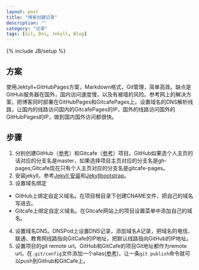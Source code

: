 ```yaml
---
layout: post
title: "博客创建记录"
description: ""
category: "记录"
tags: [Git, Dns, Jekyll, Blog]
---
```

{% include JB/setup %}

## 方案

使用Jektyll+GitHubPages方案，Markdown格式，Git管理，简单高效。缺点是GitHub服务器在国外，国内访问速度慢，以及有被墙的风险。参考网上的解决方案，把博客同时部署在GitHubPages和GitcafePages上。设置域名的DNS解析线路，让国内的线路访问国内的GitcafePages的IP，国外的线路访问国外的GitHubPages的IP，做到国内国外访问都很快。

## 步骤

1. 分别创建GitHub（[参考](https://pages.github.com/)）和Gitcafe（[参考](https://gitcafe.com/GitCafe/Help/wiki/Pages-%E7%9B%B8%E5%85%B3%E5%B8%AE%E5%8A%A9#wiki)）项目。GitHub如果选个人主页的话对应的分支名是master，如果选择项目主页对应的分支名是gh-pages;Gitcafe现在只有个人主页对应的分支名是gitcafe-pages。
2. 安装jekyll，参考[Jekyll 安装](http://jekyllrb.com/docs/installation/)和[Jekyllbootstrap](http://jekyllbootstrap.com/usage/jekyll-quick-start.html)。
3. 设置域名绑定
  - GitHub上绑定自定义域名。在项目根目录下创建CNAME文件，把自己的域名写进去。
  - Gitcafe上绑定自定义域名。在Gitcafe网站上的项目设置菜单中添加自己的域名。
4. 设置域名DNS。DNSPod上设置DNS记录，添加域名A记录，把域名的电信、联通、教育网线路指向GitCafe的IP地址，把默认线路指向GitHub的IP地址。
5. 设置项目的git remote url。GitHub和GitCafe的项目Git地址都作为remote url。在`.git/config`文件添加一个alias([参考](http://liberize.me/post/host-your-blog-on-both-github-and-gitcafe.html))，让一条`git publish`命令就可以push到Github和GitCafe上。